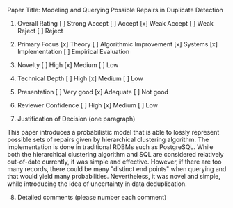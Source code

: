 Paper Title: Modeling and Querying Possible Repairs in Duplicate Detection

1. Overall Rating
[ ] Strong Accept
[ ] Accept
[x] Weak Accept
[ ] Weak Reject
[ ] Reject


2. Primary Focus
[x] Theory
[ ] Algorithmic Improvement
[x] Systems
[x] Implementation
[ ] Empirical Evaluation


3. Novelty
[ ] High
[x] Medium
[ ] Low


4. Technical Depth
[ ] High
[x] Medium
[ ] Low


5. Presentation
[ ] Very good
[x] Adequate
[ ] Not good


6. Reviewer Confidence
[ ] High
[x] Medium
[ ] Low


7. Justification of Decision (one paragraph)

This paper introduces a probabilistic model that is able to lossly represent possible sets of repairs given by hierarchical clustering algorithm. The implementation is done in traditional RDBMs such as PostgreSQL. While both the hierarchical clustering algorithm and SQL are considered relatively out-of-date currently, it was simple and effective. However, if there are too many records, there could be many "distinct end points" when querying and that would yield many probabilities. Nevertheless, it was novel and simple, while introducing the idea of uncertainty in data deduplication.


8. Detailed comments (please number each comment) 

